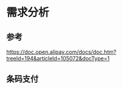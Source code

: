 # 需求分析
## 参考
https://doc.open.alipay.com/docs/doc.htm?treeId=194&articleId=105072&docType=1

## 条码支付